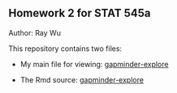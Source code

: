 ## Homework 2 for STAT 545a

Author: Ray Wu

This repository contains two files: 

- My main file for viewing: [gapminder-explore](https://github.com/STAT545-UBC-students/hw02-rning-wu/blob/master/gapminder-explore.md)

- The Rmd source: [gapminder-explore](https://github.com/STAT545-UBC-students/hw02-rning-wu/blob/master/gapminder-explore.Rmd)